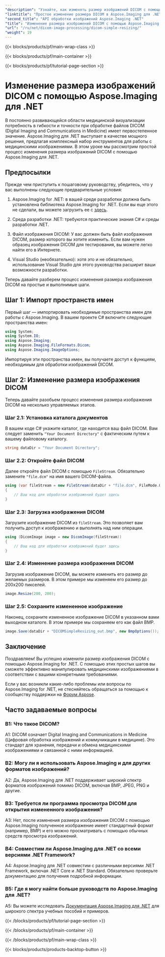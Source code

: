 ```yaml
---
"description": "Узнайте, как изменять размер изображений DICOM с помощью Aspose.Imaging для .NET, мощного инструмента для обработки медицинских изображений. Простые шаги для точных результатов."
"linktitle": "Простое изменение размера DICOM в Aspose.Imaging для .NET"
"second_title": "API обработки изображений Aspose.Imaging .NET"
"title": "Изменение размера изображений DICOM с помощью Aspose.Imaging для .NET"
"url": "/ru/net/dicom-image-processing/dicom-simple-resizing/"
"weight": 19
---
```


{{< blocks/products/pf/main-wrap-class >}}

{{< blocks/products/pf/main-container >}}

{{< blocks/products/pf/tutorial-page-section >}}

# Изменение размера изображений DICOM с помощью Aspose.Imaging для .NET

В постоянно развивающейся области медицинской визуализации потребность в гибкости и точности при обработке файлов DICOM (Digital Imaging and Communications in Medicine) имеет первостепенное значение. Aspose.Imaging для .NET выступает в качестве мощного решения, предлагая комплексный набор инструментов для работы с медицинскими изображениями. В этом уроке мы рассмотрим простой процесс изменения размера изображений DICOM с помощью Aspose.Imaging для .NET. 

## Предпосылки

Прежде чем приступить к пошаговому руководству, убедитесь, что у вас выполнены следующие предварительные условия:

1. Aspose.Imaging for .NET: в вашей среде разработки должна быть установлена библиотека Aspose.Imaging for .NET. Если вы еще этого не сделали, вы можете загрузить ее с [здесь](https://releases.aspose.com/imaging/net/).

2. Среда разработки .NET: требуются практические знания C# и среды разработки .NET.

3. Файл изображения DICOM: У вас должен быть файл изображения DICOM, размер которого вы хотите изменить. Если вам нужен образец изображения DICOM для тестирования, вы можете легко найти его в Интернете.

4. Visual Studio (необязательно): хотя это и не обязательно, использование Visual Studio для этого руководства расширит ваши возможности разработки.

Теперь давайте разберем процесс изменения размера изображения DICOM на простые и выполнимые шаги.

## Шаг 1: Импорт пространств имен

Первый шаг — импортировать необходимые пространства имен для работы с Aspose.Imaging. В вашем проекте C# включите следующие пространства имен:

```csharp
using System;
using System.IO;
using Aspose.Imaging;
using Aspose.Imaging.FileFormats.Dicom;
using Aspose.Imaging.ImageOptions;
```

Импортируя эти пространства имен, вы получаете доступ к функциям, необходимым для обработки изображений DICOM.

## Шаг 2: Изменение размера изображения DICOM

Теперь давайте разобьем процесс изменения размера изображения DICOM на несколько управляемых этапов.

### Шаг 2.1: Установка каталога документов

В вашем коде C# укажите каталог, где находится ваш файл DICOM. Вам следует заменить `"Your Document Directory"` с фактическим путем к вашему файловому каталогу.

```csharp
string dataDir = "Your Document Directory";
```

### Шаг 2.2: Откройте файл DICOM

Далее откройте файл DICOM с помощью `FileStream`. Обязательно замените `"file.dcm"` на имя вашего DICOM-файла.

```csharp
using (var fileStream = new FileStream(dataDir + "file.dcm", FileMode.Open, FileAccess.Read))
{
    // Ваш код для обработки изображений будет здесь
}
```

### Шаг 2.3: Загрузка изображения DICOM

Загрузите изображение DICOM из `fileStream`. Это позволяет вам получить доступ к изображению и выполнять над ним операции.

```csharp
using (DicomImage image = new DicomImage(fileStream))
{
    // Ваш код для обработки изображений будет здесь
}
```

### Шаг 2.4: Изменение размера изображения DICOM

Загрузив изображение DICOM, вы можете изменить его размер до желаемых размеров. В этом примере мы изменяем его размер до 200x200 пикселей.

```csharp
image.Resize(200, 200);
```

### Шаг 2.5: Сохраните измененное изображение

Наконец, сохраните измененное изображение DICOM в указанном вами выходном каталоге. В этом примере мы сохраняем его как файл BMP.

```csharp
image.Save(dataDir + "DICOMSimpleResizing_out.bmp", new BmpOptions());
```

## Заключение

Поздравляем! Вы успешно изменили размер изображения DICOM с помощью Aspose.Imaging for .NET. С помощью этих простых шагов вы сможете эффективно манипулировать медицинскими изображениями в соответствии с вашими конкретными требованиями.

Если у вас возникли какие-либо проблемы или вопросы по Aspose.Imaging for .NET, не стесняйтесь обращаться за помощью к сообществу поддержки на [Форум Aspose](https://forum.aspose.com/).

## Часто задаваемые вопросы

### В1: Что такое DICOM?

A1: DICOM означает Digital Imaging and Communications in Medicine (Цифровая обработка изображений и коммуникации в медицине). Это стандарт для хранения, передачи и обмена медицинскими изображениями и связанной с ними информацией.

### В2: Могу ли я использовать Aspose.Imaging и для других форматов изображений?

A2: Да, Aspose.Imaging для .NET поддерживает широкий спектр форматов изображений помимо DICOM, включая BMP, JPEG, PNG и другие.

### В3: Требуется ли программа просмотра DICOM для открытия измененного изображения?

A3: Нет, после изменения размера изображения DICOM с помощью Aspose.Imaging полученное изображение имеет стандартный формат (например, BMP) и его можно просматривать с помощью обычных средств просмотра изображений.

### В4: Совместим ли Aspose.Imaging для .NET со всеми версиями .NET Framework?

A4: Aspose.Imaging для .NET совместим с различными версиями .NET Framework, включая .NET Core и .NET Standard. Обязательно проверьте документацию для получения подробной информации.

### В5: Где я могу найти больше руководств по Aspose.Imaging для .NET?

A5: Вы можете исследовать   [Документация Aspose.Imaging для .NET](https://reference.aspose.com/imaging/net/) для широкого спектра учебных пособий и примеров.

{{< /blocks/products/pf/tutorial-page-section >}}

{{< /blocks/products/pf/main-container >}}

{{< /blocks/products/pf/main-wrap-class >}}

{{< blocks/products/products-backtop-button >}}